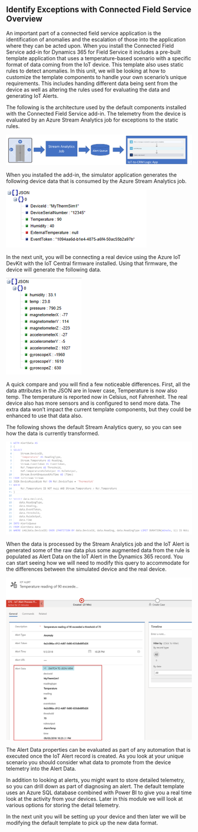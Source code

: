 ## Identify Exceptions with Connected Field Service Overview

An important part of a connected field service application is the identification of anomalies and the escalation of those into the application where they can be acted upon.  When you install the Connected Field Service add-in for Dynamics 365 for Field Service it includes a pre-built template application that uses a temperature-based scenario with a specific format of data coming from the IoT device.  This template also uses static rules to detect anomalies. In this unit, we will be looking at how to customize the template components to handle your own scenario’s unique requirements.  This includes handing different data being sent from the device as well as altering the rules used for evaluating the data and generating IoT Alerts.

The following is the architecture used by the default components installed with the Connected Field Service add-in. The telemetry from the device is evaluated by an Azure Stream Analytics job for exceptions to the static rules.

![default components](../media/1-ie-unit1.png)

When you installed the add-in, the simulator application generates the following device data that is consumed by the Azure Stream Analytics job. 

![device data](../media/2-ie-unit1.png)


In the next unit, you will be connecting a real device using the Azure IoT DevKit with the IoT Central firmware installed.  Using that firmware, the device will generate the following data.

![simulator device data](../media/3-ie-unit1.png)
 

A quick compare and you will find a few noticeable differences.  First, all the data attributes in the JSON are in lower case, Temperature is now also temp.  The temperature is reported now in Celsius, not Fahrenheit.  The real device also has more sensors and is configured to send more data.  The extra data won’t impact the current template components, but they could be enhanced to use that data also.

The following shows the default Stream Analytics query, so you can see how the data is currently transformed.

![default Stream Analytics query](../media/4-ie-unit1.png)
 
When the data is processed by the Stream Analytics job and the IoT Alert is generated some of the raw data plus some augmented data from the rule is populated as Alert Data on the IoT Alert in the Dynamics 365 record. You can start seeing how we will need to modify this query to accommodate for the differences between the simulated device and the real device.

![IOT Alert Window](../media/5-ie-unit1.png)
 
 
The Alert Data properties can be evaluated as part of any automation that is executed once the IoT Alert record is created.  As you look at your unique scenario you should consider what data to promote from the device telemetry into the Alert Data.

In addition to looking at alerts, you might want to store detailed telemetry, so you can drill down as part of diagnosing an alert.  The default template uses an Azure SQL database combined with Power BI to give you a real time look at the activity from your devices.  Later in this module we will look at various options for storing the detail telemetry. 

In the next unit you will be setting up your device and then later we will be modifying the default template to pick up the new data format.
